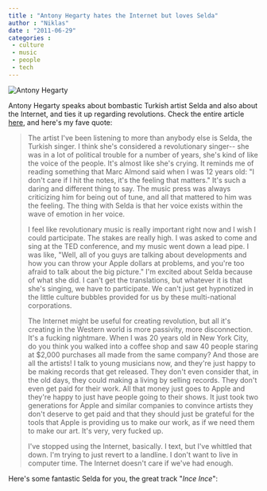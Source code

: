 ```yaml
---
title : "Antony Hegarty hates the Internet but loves Selda"
author : "Niklas"
date : "2011-06-29"
categories : 
 - culture
 - music
 - people
 - tech
---
```


![Antony Hegarty](http://farm5.static.flickr.com/4091/5192632423_ca44e8f2a7.jpg)

Antony Hegarty speaks about bombastic Turkish artist Selda and also about the Internet, and ties it up regarding revolutions. Check the entire article [here](http://www.pitchfork.com/news/42890-5-10-15-20-antony), and here's my fave quote:

> The artist I've been listening to more than anybody else is Selda, the Turkish singer. I think she's considered a revolutionary singer-- she was in a lot of political trouble for a number of years, she's kind of like the voice of the people. It's almost like she's crying. It reminds me of reading something that Marc Almond said when I was 12 years old: "I don't care if I hit the notes, it's the feeling that matters." It's such a daring and different thing to say. The music press was always criticizing him for being out of tune, and all that mattered to him was the feeling. The thing with Selda is that her voice exists within the wave of emotion in her voice.
> 
> I feel like revolutionary music is really important right now and I wish I could participate. The stakes are really high. I was asked to come and sing at the TED conference, and my music went down a lead pipe. I was like, "Well, all of you guys are talking about developments and how you can throw your Apple dollars at problems, and you're too afraid to talk about the big picture." I'm excited about Selda because of what she did. I can't get the translations, but whatever it is that she's singing, we have to participate. We can't just get hypnotized in the little culture bubbles provided for us by these multi-national corporations.
> 
> The Internet might be useful for creating revolution, but all it's creating in the Western world is more passivity, more disconnection. It's a fucking nightmare. When I was 20 years old in New York City, do you think you walked into a coffee shop and saw 40 people staring at $2,000 purchases all made from the same company? And those are all the artists! I talk to young musicians now, and they're just happy to be making records that get released. They don't even consider that, in the old days, they could making a living by selling records. They don't even get paid for their work. All that money just goes to Apple and they're happy to just have people going to their shows. It just took two generations for Apple and similar companies to convince artists they don't deserve to get paid and that they should just be grateful for the tools that Apple is providing us to make our work, as if we need them to make our art. It's very, very fucked up.
> 
> I've stopped using the Internet, basically. I text, but I've whittled that down. I'm trying to just revert to a landline. I don't want to live in computer time. The Internet doesn't care if we've had enough.

Here's some fantastic Selda for you, the great track "_Ince Ince_":
